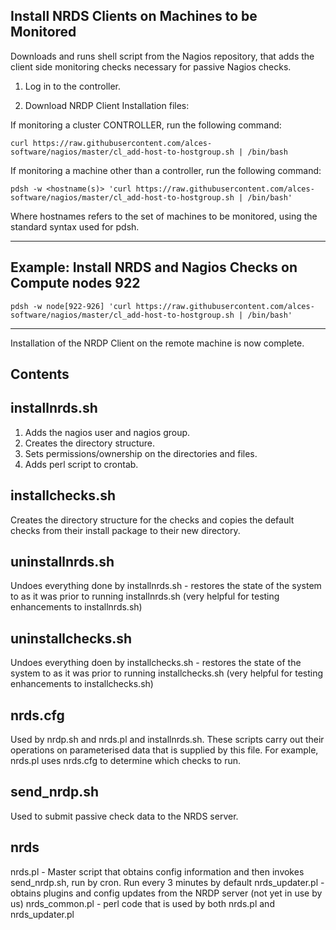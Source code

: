 Install NRDS Clients on Machines to be Monitored
------------------------------------------------

Downloads and runs shell script from the Nagios repository, that adds the client side monitoring checks necessary for passive Nagios checks.

1. Log in to the controller.

2. Download NRDP Client Installation files:

If monitoring a cluster CONTROLLER, run the following command:

    curl https://raw.githubusercontent.com/alces-software/nagios/master/cl_add-host-to-hostgroup.sh | /bin/bash

If monitoring a machine other than a controller, run the following command:

    pdsh -w <hostname(s)> 'curl https://raw.githubusercontent.com/alces-software/nagios/master/cl_add-host-to-hostgroup.sh | /bin/bash'
 
 Where hostnames refers to the set of machines to be monitored, using the standard syntax used for pdsh.
 
----------------------------------------------------------------------------------------------------------------------
Example: Install NRDS and Nagios Checks on Compute nodes 922
----------------------------------------------------------------------------------------------------------------------
    pdsh -w node[922-926] 'curl https://raw.githubusercontent.com/alces-software/nagios/master/cl_add-host-to-hostgroup.sh | /bin/bash'
----------------------------------------------------------------------------------------------------------------------
 
    
Installation of the NRDP Client on the remote machine is now complete.


Contents
--------

installnrds.sh 
--------------
1) Adds the nagios user and nagios group.
2) Creates the directory structure.
3) Sets permissions/ownership on the directories and files.
4) Adds perl script to crontab.

installchecks.sh
----------------
Creates the directory structure for the checks and copies the default checks from their install package to their new directory.

uninstallnrds.sh
----------------
Undoes everything done by installnrds.sh - restores the state of the system to as it was prior to running installnrds.sh
(very helpful for testing enhancements to installnrds.sh)

uninstallchecks.sh
------------------
Undoes everything doen by installchecks.sh - restores the state of the system to as it was prior to running installchecks.sh
(very helpful for testing enhancements to installchecks.sh)

nrds.cfg
--------
Used by nrdp.sh and nrds.pl and installnrds.sh.
These scripts carry out their operations on parameterised data that is supplied by this file. For example, nrds.pl uses nrds.cfg to
determine which checks to run. 

send_nrdp.sh
------------
Used to submit passive check data to the NRDS server.

nrds
----
nrds.pl - Master script that obtains config information and then invokes send_nrdp.sh, run by cron. Run every 3 minutes by default
nrds_updater.pl - obtains plugins and config updates from the NRDP server (not yet in use by us)
nrds_common.pl - perl code that is used by both nrds.pl and nrds_updater.pl
